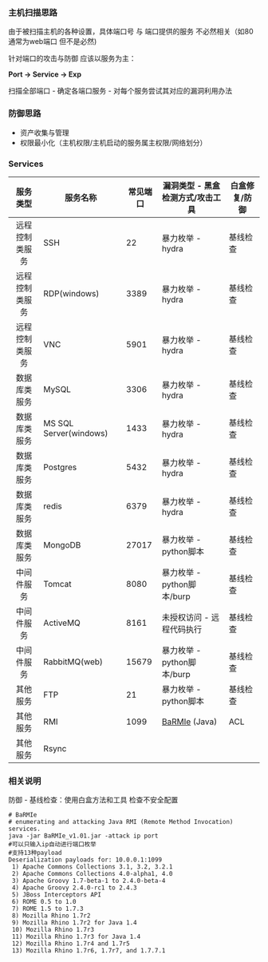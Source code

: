 ### 主机扫描思路

由于被扫描主机的各种设置，具体端口号 与 端口提供的服务 不必然相关（如80通常为web端口 但不是必然)

针对端口的攻击与防御 应该以服务为主：

**Port -> Service -> Exp**

扫描全部端口 - 确定各端口服务 - 对每个服务尝试其对应的漏洞利用办法

### 防御思路

* 资产收集与管理
* 权限最小化（主机权限/主机启动的服务属主权限/网络划分）

### Services

|服务类型|服务名称|常见端口|漏洞类型 - 黑盒检测方式/攻击工具|白盒修复/防御|
|:-------------:|-----|-----|-----|-----|
|远程控制类服务|SSH|22|暴力枚举 - hydra|基线检查|
|远程控制类服务|RDP(windows)|3389|暴力枚举 - hydra|基线检查|
|远程控制类服务|VNC|5901|暴力枚举 - hydra|基线检查|
|数据库类服务|MySQL|3306|暴力枚举 - hydra|基线检查|
|数据库类服务|MS SQL Server(windows)|1433|暴力枚举 - hydra|基线检查|
|数据库类服务|Postgres|5432|暴力枚举 - hydra|基线检查|
|数据库类服务|redis|6379|暴力枚举 - hydra|基线检查|
|数据库类服务|MongoDB|27017|暴力枚举 - python脚本|基线检查|
|中间件服务|Tomcat|8080|暴力枚举 - python脚本/burp|基线检查|
|中间件服务|ActiveMQ|8161|未授权访问 - 远程代码执行|基线检查|
|中间件服务|RabbitMQ(web)|15679|暴力枚举 - python脚本/burp|基线检查|
|其他服务|FTP|21|暴力枚举 - python脚本|基线检查|
|其他服务|RMI|1099|[BaRMIe](https://github.com/NickstaDB/BaRMIe) (Java) |ACL|
|其他服务|Rsync|


### 相关说明

防御 - 基线检查：使用白盒方法和工具 检查不安全配置

```
# BaRMIe
# enumerating and attacking Java RMI (Remote Method Invocation) services.
java -jar BaRMIe_v1.01.jar -attack ip port
#可以只输入ip自动进行端口枚举
#支持13种payload
Deserialization payloads for: 10.0.0.1:1099
 1) Apache Commons Collections 3.1, 3.2, 3.2.1
 2) Apache Commons Collections 4.0-alpha1, 4.0
 3) Apache Groovy 1.7-beta-1 to 2.4.0-beta-4
 4) Apache Groovy 2.4.0-rc1 to 2.4.3
 5) JBoss Interceptors API
 6) ROME 0.5 to 1.0
 7) ROME 1.5 to 1.7.3
 8) Mozilla Rhino 1.7r2
 9) Mozilla Rhino 1.7r2 for Java 1.4
 10) Mozilla Rhino 1.7r3
 11) Mozilla Rhino 1.7r3 for Java 1.4
 12) Mozilla Rhino 1.7r4 and 1.7r5
 13) Mozilla Rhino 1.7r6, 1.7r7, and 1.7.7.1
 ```
